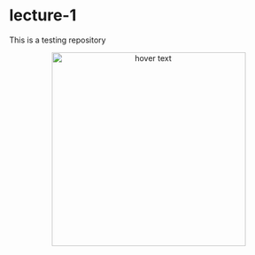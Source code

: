# lecture-1
This is a testing repository

<p align="center">
  <img src="documentation/####" width="350" title="hover text">
</p>
